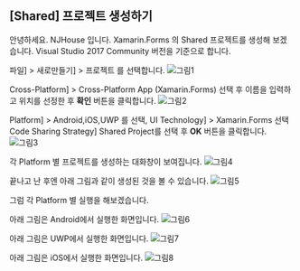 ## [Shared] 프로젝트 생성하기

안녕하세요. NJHouse 입니다.
Xamarin.Forms 의 Shared 프로젝트를 생성해 보겠습니다.
Visual Studio 2017 Community 버전을 기준으로 합니다.

파일] > 새로만들기] > 프로젝트 를 선택합니다.
![그림1](https://s10.postimg.org/59hjpjh09/xfncr_001_001.png)

Cross-Platform] > Cross-Platform App (Xamarin.Forms) 선택 후
이름을 입력하고 위치를 선정한 후 **확인** 버튼을 클릭합니다.
![그림2](https://s10.postimg.org/t0gx7ojs9/xfncr_001_002.png)

Platform] > Android,iOS,UWP 를 선택, UI Technology] > Xamarin.Forms 선택 Code Sharing Strategy] Shared Project를 선택 후 **OK** 버튼을 클릭합니다.
![그림3](https://s10.postimg.org/59hjpr6s9/xfncr_001_003.png)

각 Platform 별 프로젝트를 생성하는 대화창이 보여집니다.
![그림4](https://s10.postimg.org/td8be2ru1/xfncr_001_004.png)

끝나고 난 후엔 아래 그림과 같이 생성된 것을 볼 수 있습니다.
![그림5](https://s10.postimg.org/6oj4ejd15/xfncr_001_005.png)

그럼 각 Platform 별 실행을 해보겠습니다.

아래 그림은 Android에서 실행한 화면입니다.
![그림6](https://s10.postimg.org/8t3hfnoyh/xfncr_001_006.png)

아래 그림은 UWP에서 실행한 화면입니다.
![그림7](https://s10.postimg.org/ncamh358p/xfncr_001_007.png)

아래 그림은 iOS에서 실행한 화면입니다.
![그림8](https://s10.postimg.org/cpgtbo4t5/xfncr_001_008.png)
